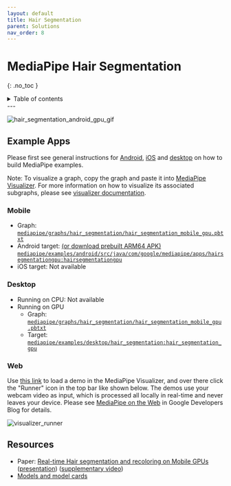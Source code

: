 ```yaml
---
layout: default
title: Hair Segmentation
parent: Solutions
nav_order: 8
---
```


# MediaPipe Hair Segmentation
{: .no_toc }

<details close markdown="block">
  <summary>
    Table of contents
  </summary>
  {: .text-delta }
1. TOC
{:toc}
</details>
---

![hair_segmentation_android_gpu_gif](https://mediapipe.dev/images/mobile/hair_segmentation_android_gpu.gif)

## Example Apps

Please first see general instructions for
[Android](../getting_started/android.md), [iOS](../getting_started/ios.md) and
[desktop](../getting_started/cpp.md) on how to build MediaPipe examples.

Note: To visualize a graph, copy the graph and paste it into
[MediaPipe Visualizer](https://viz.mediapipe.dev/). For more information on how
to visualize its associated subgraphs, please see
[visualizer documentation](../tools/visualizer.md).

### Mobile

*   Graph:
    [`mediapipe/graphs/hair_segmentation/hair_segmentation_mobile_gpu.pbtxt`](https://github.com/google/mediapipe/tree/master/mediapipe/graphs/hair_segmentation/hair_segmentation_mobile_gpu.pbtxt)
*   Android target:
    [(or download prebuilt ARM64 APK)](https://drive.google.com/open?id=1mmLtyL8IRfCUbqqu0-E-Hgjr_e6P3XAy)
    [`mediapipe/examples/android/src/java/com/google/mediapipe/apps/hairsegmentationgpu:hairsegmentationgpu`](https://github.com/google/mediapipe/tree/master/mediapipe/examples/android/src/java/com/google/mediapipe/apps/hairsegmentationgpu/BUILD)
*   iOS target: Not available

### Desktop

*   Running on CPU: Not available
*   Running on GPU
    *   Graph:
        [`mediapipe/graphs/hair_segmentation/hair_segmentation_mobile_gpu.pbtxt`](https://github.com/google/mediapipe/tree/master/mediapipe/graphs/hair_segmentation/hair_segmentation_mobile_gpu.pbtxt)
    *   Target:
        [`mediapipe/examples/desktop/hair_segmentation:hair_segmentation_gpu`](https://github.com/google/mediapipe/tree/master/mediapipe/examples/desktop/hair_segmentation/BUILD)

### Web

Use [this link](https://viz.mediapipe.dev/demo/hair_segmentation) to load a demo
in the MediaPipe Visualizer, and over there click the "Runner" icon in the top
bar like shown below. The demos use your webcam video as input, which is
processed all locally in real-time and never leaves your device. Please see
[MediaPipe on the Web](https://developers.googleblog.com/2020/01/mediapipe-on-web.html)
in Google Developers Blog for details.

![visualizer_runner](https://mediapipe.dev/images/visualizer_runner.png)

## Resources

*   Paper:
    [Real-time Hair segmentation and recoloring on Mobile GPUs](https://arxiv.org/abs/1907.06740)
    ([presentation](https://drive.google.com/file/d/1C8WYlWdDRNtU1_pYBvkkG5Z5wqYqf0yj/view))
    ([supplementary video](https://drive.google.com/file/d/1LPtM99Ch2ogyXYbDNpEqnUfhFq0TfLuf/view))
*   [Models and model cards](./models.md#hair_segmentation)
